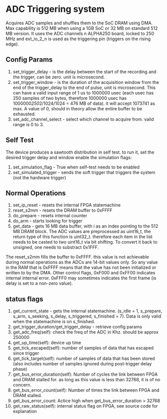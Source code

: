 # ADC Triggering system

Acquires ADC samples and shuffles them to the SoC DRAM using  DMA. Max capability is 512 MB when using a 1GB SoC or 32 MB on standard 512 MB version. It uses the ADC channels n ALPHA250 board, locked to 250 MHz and ext_io_2_n is used as the triggering pin (triggers on the rising edge).

## Config Params
1. set_trigger_delay - is the delay between the start of the recording and the trigger, can be zero. unit is microsecond.
2. set_trigger_window - is the duration of the acquisition window from the end of the trigger_delay to the end of pulse, unit is microsecond. This can have a valid input range of 1 us to 1000000 usec (each usec has 250 samples of two bytes, therefore 1000000 usec has 1000000*250*2/1024/1024 = 476 MB of data). it will accept 1073741 as max. A value of 0, should in theory allow the entire buffer to be exhausted. 
3. set_adc_channel_select - select which channel to acquire from. valid range is 0 to 3.

## Self Test
The device produces a sawtooth distribution in self test. to run it, set the desired trigger delay and window enable the simulation flags:
1. set_simulation_flag - True when self-test needs to be enabled
2. set_simulated_trigger - sends the soft trigger that triggers the system (not the hardware trigger)

## Normal Operations
1. set_ip_reset -  resets the internal FPGA statemachine
2. reset_s2mm - resets the DRAM buffer to 0xFFFF
3. do_prepare - resets internal counter
4. do_arm - starts looking for trigger
5. get_data - gets 16 MB data buffer, with i as an index pointing to the 512 MB DRAM block. The ADC values are preprocessed as uint16_t, the return type of this function is uint32_t. therefore each item in the list needs to be casted to two uint16_t via bit shifting. To convert it back to unsigned, one needs to substract 0x1FFF.

The reset_s2mm fills the buffer to 0xFFFF. this value is not achievable during normal operations as the ADCs are 14-bit values only. So any value in the RAM that is 0xFFFF means that the value has not been initialized or written to by the DMA.
Other control flags, 0xF000 and 0xFF00 indicates internal internal error. 0xFFF0 may sometimes indicates the first frame (is delay is set to a non-zero value).

## status flags
1. get_current_state - gets the internal statemachine. (s_idle = 1, s_prepare, s_arm, s_seeking, s_delay, s_triggered, s_finished = 7). Data is only valid when the statemachine is on s_finished.
2. get_trigger_duration/get_trigger_delay - retrieve config params
3. get_adc_freq(self): check the freq of the ADC in Khz. should be approx 250000
4. get_up_time(self): device up time
5. get_tick_escaped(self): number of samples of data that has escaped since trigger
6. get_tick_target(self): number of samples of data that has been stored (also includes number of samples ignored during post-trigger delay phase)
7. get_bus_error_duration(self): Number of cycles the link between FPGA and DRAM stalled for. as long as this value is less than 32768, it is of no concern.
8. get_bus_error_count(self): Number of times the link between FPGA and DRAM stalled.
9. get_bus_error_count: Actice high when get_bus_error_duration > 32768
10. get_raw_status(self): internal status flag on FPGA, see source code for explanation

    	
